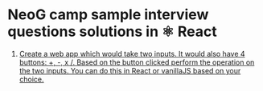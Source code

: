 # NeoG camp sample interview questions solutions in ⚛️ React

1. [Create a web app which would take two inputs. It would also have 4 buttons: +, -, x /. Based on the button clicked perform the operation on the two inputs. You can do this in React or vanillaJS based on your choice.]('./../src/pages/interview-questions/question_01.jsx')
